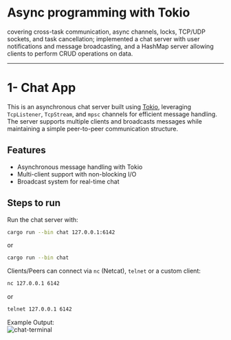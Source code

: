 
# Async programming with Tokio
covering cross-task communication, async channels, locks, TCP/UDP sockets, and task cancellation; implemented a chat server with user notifications and message broadcasting, and a HashMap server allowing clients to perform CRUD operations on data.

-------------
# 1- Chat App  

This is an asynchronous chat server built using [Tokio](https://tokio.rs/), leveraging `TcpListener`, `TcpStream`, and `mpsc` channels for efficient message handling. The server supports multiple clients and broadcasts messages while maintaining a simple peer-to-peer communication structure.  

## Features  
- Asynchronous message handling with Tokio  
- Multi-client support with non-blocking I/O  
- Broadcast system for real-time chat  

## Steps to run  
Run the chat server with:  
```sh
cargo run --bin chat 127.0.0.1:6142
```  
or  
```sh
cargo run --bin chat
```  
Clients/Peers can connect via `nc` (Netcat), `telnet` or a custom client:  
```sh
nc 127.0.0.1 6142
```  
or  
```sh
telnet 127.0.0.1 6142
```  

Example Output:  
![chat-terminal](https://github.com/playtime-1967/play-async/tree/master/raw/chat-terminal.jpg) 
